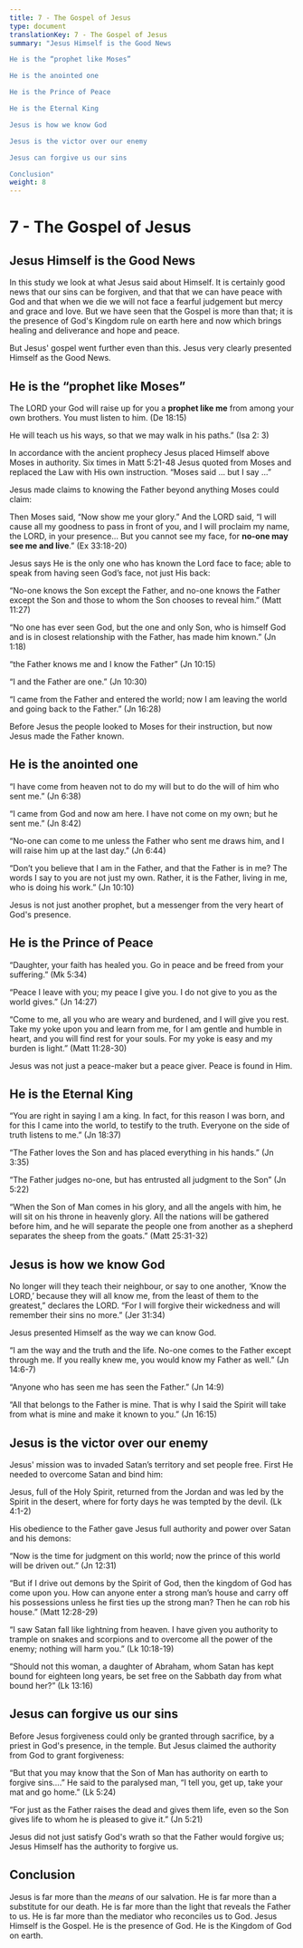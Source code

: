 ```yaml
---
title: 7 - The Gospel of Jesus
type: document
translationKey: 7 - The Gospel of Jesus
summary: "Jesus Himself is the Good News	

He is the “prophet like Moses”	

He is the anointed one	

He is the Prince of Peace	

He is the Eternal King	

Jesus is how we know God	

Jesus is the victor over our enemy	

Jesus can forgive us our sins	

Conclusion"
weight: 8
---
```

# 7 - The Gospel of Jesus

## Jesus Himself is the Good News

In this study we look at what Jesus said about Himself. It is certainly good news that our sins can be forgiven, and that that we can have peace with God and that when we die we will not face a fearful judgement but mercy and grace and love. But we have seen that the Gospel is more than that; it is the presence of God's Kingdom rule on earth here and now which brings healing and deliverance and hope and peace.

But Jesus' gospel went further even than this. Jesus very clearly presented Himself as the Good News.

## He is the “prophet like Moses”

The LORD your God will raise up for you a **prophet like me** from among your own brothers. You must listen to him. (De 18:15)

He will teach us his ways, so that we may walk in his paths.” (Isa 2: 3)

In accordance with the ancient prophecy Jesus placed Himself above Moses in authority. Six times in Matt 5:21-48 Jesus quoted from Moses and replaced the Law with His own instruction. “Moses said ... but I say ...”

Jesus made claims to knowing the Father beyond anything Moses could claim:

Then Moses said, “Now show me your glory.” And the LORD said, “I will cause all my goodness to pass in front of you, and I will proclaim my name, the LORD, in your presence... But you cannot see my face, for **no-one may see me and live**.” (Ex 33:18-20)

Jesus says He is the only one who has known the Lord face to face; able to speak from having seen God’s face, not just His back:

“No-one knows the Son except the Father, and no-one knows the Father except the Son and those to whom the Son chooses to reveal him.” (Matt 11:27)

“No one has ever seen God, but the one and only Son, who is himself God and is in closest relationship with the Father, has made him known.” (Jn 1:18)

“the Father knows me and I know the Father” (Jn 10:15)

“I and the Father are one.” (Jn 10:30)

“I came from the Father and entered the world; now I am leaving the world and going back to the Father.” (Jn 16:28)

Before Jesus the people looked to Moses for their instruction, but now Jesus made the Father known.

## He is the anointed one

“I have come from heaven not to do my will but to do the will of him who sent me.” (Jn 6:38)

“I came from God and now am here. I have not come on my own; but he sent me.” (Jn 8:42)

“No-one can come to me unless the Father who sent me draws him, and I will raise him up at the last day.” (Jn 6:44)

“Don’t you believe that I am in the Father, and that the Father is in me? The words I say to you are not just my own. Rather, it is the Father, living in me, who is doing his work.” (Jn 10:10)

Jesus is not just another prophet, but a messenger from the very heart of God's presence.

## He is the Prince of Peace

“Daughter, your faith has healed you. Go in peace and be freed from your suffering.” (Mk 5:34)

“Peace I leave with you; my peace I give you. I do not give to you as the world gives.” (Jn 14:27)

“Come to me, all you who are weary and burdened, and I will give you rest. Take my yoke upon you and learn from me, for I am gentle and humble in heart, and you will find rest for your souls. For my yoke is easy and my burden is light.” (Matt 11:28-30)

Jesus was not just a peace-maker but a peace giver. Peace is found in Him.

## He is the Eternal King

“You are right in saying I am a king. In fact, for this reason I was born, and for this I came into the world, to testify to the truth. Everyone on the side of truth listens to me.” (Jn 18:37)

“The Father loves the Son and has placed everything in his hands.” (Jn 3:35)

“The Father judges no-one, but has entrusted all judgment to the Son” (Jn 5:22)

“When the Son of Man comes in his glory, and all the angels with him, he will sit on his throne in heavenly glory. All the nations will be gathered before him, and he will separate the people one from another as a shepherd separates the sheep from the goats.” (Matt 25:31-32)

## Jesus is how we know God

No longer will they teach their neighbour, or say to one another, ‘Know the LORD,’ because they will all know me, from the least of them to the greatest,” declares the LORD. “For I will forgive their wickedness and will remember their sins no more.” (Jer 31:34)

Jesus presented Himself as the way we can know God.

“I am the way and the truth and the life. No-one comes to the Father except through me. If you really knew me, you would know my Father as well.” (Jn 14:6-7)

“Anyone who has seen me has seen the Father.” (Jn 14:9)

“All that belongs to the Father is mine. That is why I said the Spirit will take from what is mine and make it known to you.” (Jn 16:15)

## Jesus is the victor over our enemy

Jesus' mission was to invaded Satan’s territory and set people free. First He needed to overcome Satan and bind him:

Jesus, full of the Holy Spirit, returned from the Jordan and was led by the Spirit in the desert, where for forty days he was tempted by the devil. (Lk 4:1-2)

His obedience to the Father gave Jesus full authority and power over Satan and his demons:

“Now is the time for judgment on this world; now the prince of this world will be driven out.” (Jn 12:31)

“But if I drive out demons by the Spirit of God, then the kingdom of God has come upon you. How can anyone enter a strong man’s house and carry off his possessions unless he first ties up the strong man? Then he can rob his house.” (Matt 12:28-29)

“I saw Satan fall like lightning from heaven. I have given you authority to trample on snakes and scorpions and to overcome all the power of the enemy; nothing will harm you.” (Lk 10:18-19)

“Should not this woman, a daughter of Abraham, whom Satan has kept bound for eighteen long years, be set free on the Sabbath day from what bound her?” (Lk 13:16)

## Jesus can forgive us our sins

Before Jesus forgiveness could only be granted through sacrifice, by a priest in God's presence, in the temple. But Jesus claimed the authority from God to grant forgiveness:

“But that you may know that the Son of Man has authority on earth to forgive sins….” He said to the paralysed man, “I tell you, get up, take your mat and go home.” (Lk 5:24)

“For just as the Father raises the dead and gives them life, even so the Son gives life to whom he is pleased to give it.” (Jn 5:21)

Jesus did not just satisfy God's wrath so that the Father would forgive us; Jesus Himself has the authority to forgive us.

## Conclusion

Jesus is far more than the *means* of our salvation. He is far more than a substitute for our death. He is far more than the light that reveals the Father to us. He is far more than the mediator who reconciles us to God. Jesus Himself is the Gospel. He is the presence of God. He is the Kingdom of God on earth.
